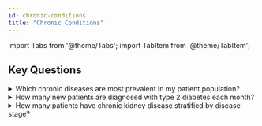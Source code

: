 ```yaml
---
id: chronic-conditions
title: "Chronic Conditions"
---
```


import Tabs from '@theme/Tabs';
import TabItem from '@theme/TabItem';

## Key Questions
<details><summary>Which chronic diseases are most prevalent in my patient population?</summary>

```sql
select
    condition,
    count(distinct patient_id) as count
From CMS_CHRONIC_CONDITIONS.CHRONIC_CONDITIONS_UNIONED
group by condition
order by count(distinct PATIENT_ID) desc
limit 20
select * from
CMS_CHRONIC_CONDITIONS.CHRONIC_CONDITIONS_UNIONED
```
</details>
<details><summary>How many new patients are diagnosed with type 2 diabetes each month?</summary>
<Tabs>
<TabItem value="cms" label="CMS">

```sql
with first_month_diabetes as
    (
    select
        PATIENT_ID,
        CONDITION,
        min(ENCOUNTER_START_DATE) as start_date
        from CMS_CHRONIC_CONDITIONS.CHRONIC_CONDITIONS_UNIONED
    where condition in ('Diabetes')
    group by PATIENT_ID, CONDITION
    )
select condition,
       year(start_date) as year,
       month(start_date) as month,
       count(*) as count
From first_month_diabetes
group by condition,year(start_date) , month(start_date)
order by year(start_date) desc , month(start_date) desc

```
</TabItem>
<TabItem value="tuva" label="Tuva">this is a test, tuva</TabItem>
</Tabs>
</details>
<details><summary>How many patients have chronic kidney disease stratified by disease stage?</summary>

```sql


with stages as (
    select condition,
           icd_10_cm_code,
           case
               when ICD_10_CM_DESCRIPTION like '%stage 1%' then 1
               when ICD_10_CM_DESCRIPTION like '%stage 2%' then 2
               when ICD_10_CM_DESCRIPTION like '%stage 3%' then 3
               when ICD_10_CM_DESCRIPTION like '%stage 4%' then 4
               when ICD_10_CM_DESCRIPTION like '%stage 5%' then 5
               when ICD_10_CM_DESCRIPTION like '%End stage%' then 6
               when ICD_10_CM_DESCRIPTION like '%unspecified%' then 0
            else null end as stage
    from TUVA_CHRONIC_CONDITIONS.CHRONIC_CONDITIONS_HIERARCHY
    where CONDITION = 'Chronic Kidney Disease'
)
, ccd_patients as (
select PATIENT_ID,max(stages.stage) max_stage From  core.CONDITION c
inner join stages
on c.CODE = stages.ICD_10_CM_CODE and c.CODE_TYPE = 'icd-10-cm'
group by PATIENT_ID)

select case max_stage
    when 0 then 'Snspecified'
    when 1 then 'Stage 1'
    when 2 then 'Stage 2'
    when 3 then 'Stage 3'
    when 4 then 'Stage 4'
    when 5 then 'Stage 5'
    when 6 then 'End Stage'
    else null end as Stage


        , count(*) as count
from ccd_patients
group by max_stage
order by max_stage

```
</details>
